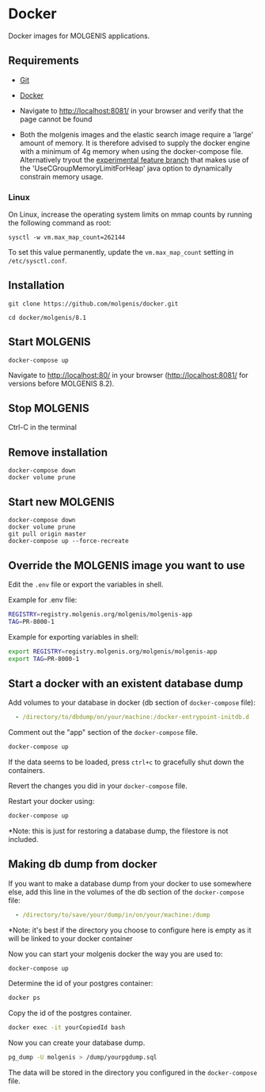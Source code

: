 # Docker
Docker images for MOLGENIS applications.

## Requirements
- [Git](https://git-scm.com/downloads)
- [Docker](https://www.docker.com/)
- Navigate to [http://localhost:8081/](http://localhost:8081/) in your browser and verify that the page cannot be found

- Both the molgenis images and the elastic search image require a 'large' amount of memory. It is therefore advised to supply the docker engine with a minimum of 4g memory when using the docker-compose file. Alternatively tryout the [experimental feature branch](https://github.com/molgenis/docker/tree/feature/cgroups-memory) that makes use of the 'UseCGroupMemoryLimitForHeap' java option to dynamically constrain memory usage.       

### Linux
On Linux, increase the operating system limits on mmap counts by running the following command as root:

`sysctl -w vm.max_map_count=262144`

To set this value permanently, update the `vm.max_map_count` setting in `/etc/sysctl.conf`.

## Installation
`git clone https://github.com/molgenis/docker.git`

`cd docker/molgenis/8.1`

## Start MOLGENIS
`docker-compose up`

Navigate to [http://localhost:80/](http://localhost:80/) in your browser ([http://localhost:8081/](http://localhost:8081/) for versions before MOLGENIS 8.2).

## Stop MOLGENIS
Ctrl-C in the terminal

## Remove installation
```
docker-compose down
docker volume prune
```

## Start new MOLGENIS
```
docker-compose down
docker volume prune
git pull origin master
docker-compose up --force-recreate
```

## Override the MOLGENIS image you want to use
Edit the ```.env``` file or export the variables in shell. 

Example for .env file:
```bash
REGISTRY=registry.molgenis.org/molgenis/molgenis-app
TAG=PR-8000-1
```

Example for exporting variables in shell:
```bash
export REGISTRY=registry.molgenis.org/molgenis/molgenis-app
export TAG=PR-8000-1 
```

## Start a docker with an existent database dump
Add volumes to your database in docker (db section of `docker-compose` file):
```yaml
  - /directory/to/dbdump/on/your/machine:/docker-entrypoint-initdb.d
```
Comment out the "app" section of the `docker-compose` file.
```bash
docker-compose up
```
If the data seems to be loaded, press `ctrl+c` to gracefully shut down the containers.

Revert the changes you did in your `docker-compose` file. 

Restart your docker using:
```bash
docker-compose up
```
*Note: this is just for restoring a database dump, the filestore is not included.

## Making db dump from docker
If you want to make a database dump from your docker to use somewhere else, add this
line in the volumes of the db section of the `docker-compose` file:
```yaml
  - /directory/to/save/your/dump/in/on/your/machine:/dump
```
*Note: it's best if the directory you choose to configure here is empty as it will be linked to 
your docker container

Now you can start your molgenis docker the way you are used to:
```bash
docker-compose up
```

Determine the id of your postgres container:
```bash
docker ps
```
Copy the id of the postgres container.

```bash
docker exec -it yourCopiedId bash
```
Now you can create your database dump.
```bash
pg_dump -U molgenis > /dump/yourpgdump.sql
```
The data will be stored in the directory you configured in the `docker-compose` file.
